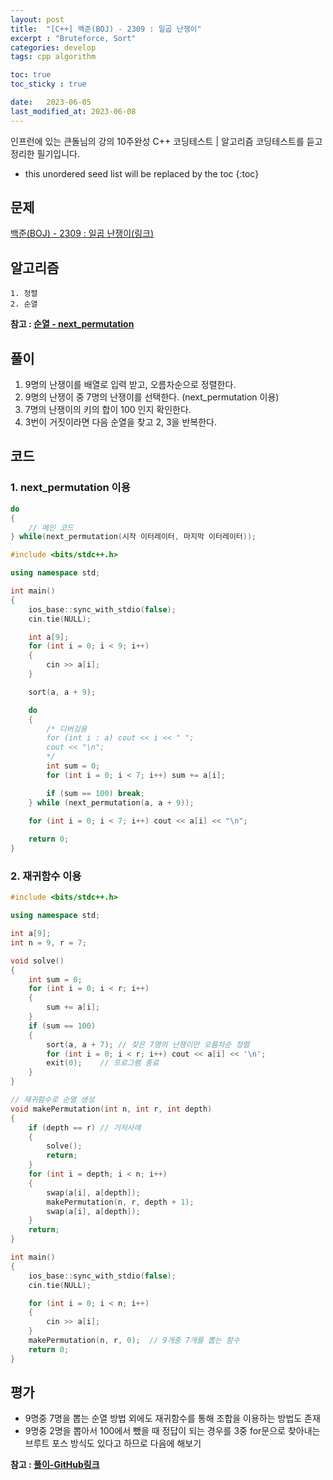 ```yaml
---
layout: post
title:  "[C++] 백준(BOJ) - 2309 : 일곱 난쟁이"
excerpt : "Bruteforce, Sort"
categories: develop
tags: cpp algorithm

toc: true
toc_sticky : true

date:   2023-06-05
last_modified_at: 2023-06-08
---
```

> <span style="font-size: 80%">
인프런에 있는 큰돌님의 강의 10주완성 C++ 코딩테스트 | 알고리즘 코딩테스트를 듣고 정리한 필기입니다.</span>

<!--more-->

* this unordered seed list will be replaced by the toc
{:toc}

## 문제

[백준(BOJ) - 2309 : 일곱 난쟁이(링크)](https://www.acmicpc.net/problem/2309)

## 알고리즘

    1. 정렬  
    2. 순열  

__참고 : [순열 - next_permutation](https://twpower.github.io/82-next_permutation-and-prev_permutation)__
  

## 풀이

  1. 9명의 난쟁이를 배열로 입력 받고, 오름차순으로 정렬한다.
  2. 9명의 난쟁이 중 7명의 난쟁이를 선택한다. (next_permutation 이용)
  3. 7명의 난쟁이의 키의 합이 100 인지 확인한다. 
  4. 3번이 거짓이라면 다음 순열을 찾고 2, 3을 반복한다.

## 코드  
### 1. next_permutation 이용

```cpp
do
{
    // 메인 코드
} while(next_permutation(시작 이터레이터, 마지막 이터레이터));
```

```cpp
#include <bits/stdc++.h>

using namespace std;

int main()
{
    ios_base::sync_with_stdio(false);
    cin.tie(NULL);

    int a[9];
    for (int i = 0; i < 9; i++)
    {
        cin >> a[i];
    }

    sort(a, a + 9);

    do
    {
        /* 디버깅용
        for (int i : a) cout << i << " ";
        cout << "\n";
        */
        int sum = 0;
        for (int i = 0; i < 7; i++) sum += a[i];

        if (sum == 100) break;
    } while (next_permutation(a, a + 9));

    for (int i = 0; i < 7; i++) cout << a[i] << "\n";
    
    return 0;
}
```

### 2. 재귀함수 이용  
```cpp
#include <bits/stdc++.h>

using namespace std;

int a[9];
int n = 9, r = 7;

void solve()
{
    int sum = 0;
    for (int i = 0; i < r; i++)
    {
        sum += a[i];
    }
    if (sum == 100)
    {
        sort(a, a + 7); // 찾은 7명의 난쟁이만 오름차순 정렬
        for (int i = 0; i < r; i++) cout << a[i] << '\n';
        exit(0);    // 프로그램 종료
    }
}

// 재귀함수로 순열 생성
void makePermutation(int n, int r, int depth)
{
    if (depth == r) // 기저사례
    {
        solve();
        return;
    }
    for (int i = depth; i < n; i++)
    {
        swap(a[i], a[depth]);
        makePermutation(n, r, depth + 1);
        swap(a[i], a[depth]);
    }
    return;
}

int main()
{
    ios_base::sync_with_stdio(false);
    cin.tie(NULL);

    for (int i = 0; i < n; i++)
    {
        cin >> a[i];
    }
    makePermutation(n, r, 0);  // 9개중 7개를 뽑는 함수
    return 0;
}
```

## 평가  

* 9명중 7명을 뽑는 순열 방법 외에도 재귀함수를 통해 조합을 이용하는 방법도 존재
* 9명중 2명을 뽑아서 100에서 뺐을 때 정답이 되는 경우를 3중 for문으로 찾아내는 브루트 포스 방식도 있다고 하므로 다음에 해보기



__참고 : [풀이-GitHub링크](https://github.com/Jinlee0206/BOJ/blob/main/%EB%B0%B1%EC%A4%80/Bronze/2309.%E2%80%85%EC%9D%BC%EA%B3%B1%E2%80%85%EB%82%9C%EC%9F%81%EC%9D%B4/%EC%9D%BC%EA%B3%B1%E2%80%85%EB%82%9C%EC%9F%81%EC%9D%B4.cc)__
